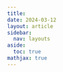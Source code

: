 ```yaml
---
title: 
date: 2024-03-12
layout: article
sidebar:
  nav: layouts
aside:
  toc: true
mathjax: true
---
```




<!--more-->


## 
